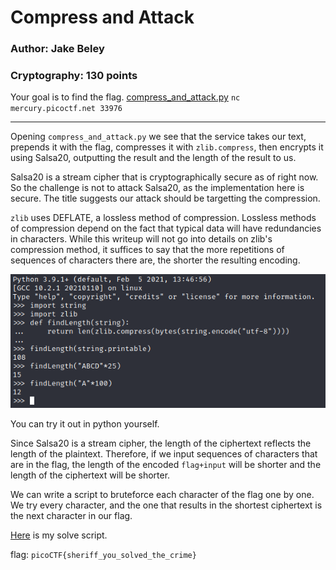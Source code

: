 # Compress and Attack
### Author: Jake Beley
### Cryptography: 130 points

Your goal is to find the flag. [compress_and_attack.py](compress_and_attack.py) `nc mercury.picoctf.net 33976`

---

Opening `compress_and_attack.py` we see that the service takes our text, prepends it with the flag, compresses it with `zlib.compress`, then encrypts it using Salsa20, outputting the result and the length of the result to us.

Salsa20 is a stream cipher that is cryptographically secure as of right now. So the challenge is not to attack Salsa20, as the implementation here is secure. The title suggests our attack should be targetting the compression.

`zlib` uses DEFLATE, a lossless method of compression. Lossless methods of compression depend on the fact that typical data will have redundancies in characters. While this writeup will not go into details on zlib's compression method, it suffices to say that the more repetitions of sequences of characters there are, the shorter the resulting encoding. 

![](/Images/compressattack.PNG)

You can try it out in python yourself.

Since Salsa20 is a stream cipher, the length of the ciphertext reflects the length of the plaintext. Therefore, if we input sequences of characters that are in the flag, the length of the encoded `flag+input` will be shorter and the length of the ciphertext will be shorter.

We can write a script to bruteforce each character of the flag one by one. We try every character, and the one that results in the shortest ciphertext is the next character in our flag.

[Here](casolve.py) is my solve script.

flag: `picoCTF{sheriff_you_solved_the_crime}`
